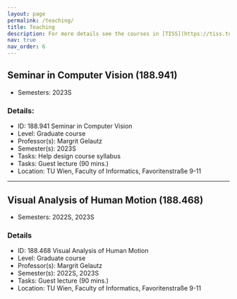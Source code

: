 ```yaml
---
layout: page
permalink: /teaching/
title: Teaching
description: For more details see the courses in [TISS](https://tiss.tuwien.ac.at/)
nav: true
nav_order: 6
---
```



## Seminar in Computer Vision (188.941) ##
- Semesters: 2023S

### Details:
- ID: 188.941 Seminar in Computer Vision
- Level: Graduate course
- Professor(s): Margrit Gelautz
- Semester(s): 2023S
- Tasks: Help design course syllabus
- Tasks: Guest lecture (90 mins.)
- Location: TU Wien, Faculty of Informatics, Favoritenstraße 9-11

---

## Visual Analysis of Human Motion (188.468) ##
- Semesters: 2022S, 2023S

### Details
- ID: 188.468 Visual Analysis of Human Motion
- Level: Graduate course
- Professor(s): Margrit Gelautz
- Semester(s): 2022S, 2023S
- Tasks: Guest lecture (90 mins.)
- Location: TU Wien, Faculty of Informatics, Favoritenstraße 9-11
